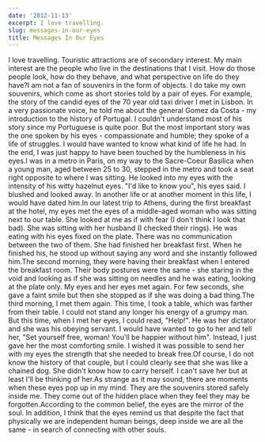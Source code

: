 ```yaml
---
date: '2012-11-13'
excerpt: I love travelling.
slug: messages-in-our-eyes
title: Messages In Our Eyes
---
```


I love travelling. Touristic attractions are of secondary interest. My main interest are the people who live in the destinations that I visit. How do those people look, how do they behave, and what perspective on life do they have?I am not a fan of souvenirs in the form of objects. I do take my own souvenirs, which come as short stories told by a pair of eyes. For example, the story of the candid eyes of the 70 year old taxi driver I met in Lisbon. In a very passionate voice, he told me about the general Gomez da Costa - my introduction to the history of Portugal. I couldn't understand most of his story since my Portuguese is quite poor. But the most important story was the one spoken by his eyes - compassionate and humble; they spoke of a life of struggles. I would have wanted to know what kind of life he had. In the end, I was just happy to have been touched by the humbleness in his eyes.I was in a metro in Paris, on my way to the Sacre-Coeur Basilica when a young man, aged between 25 to 30, stepped in the metro and took a seat right opposite to where I was sitting. He looked into my eyes with the intensity of his witty hazelnut eyes. "I'd like to know you", his eyes said. I blushed and looked away. In another life or at another moment in this life, I would have dated him.In our latest trip to Athens, during the first breakfast at the hotel, my eyes met the eyes of a middle-aged woman who was sitting next to our table. She looked at me as if with fear (I don't think I look that bad). She was sitting with her husband (I checked their rings). He was eating with his eyes fixed on the plate. There was no communication between the two of them. She had finished her breakfast first. When he finished his, he stood up without saying any word and she instantly followed him.The second morning, they were having their breakfast when I entered the breakfast room. Their body postures were the same - she staring in the void and looking as if she was sitting on needles and he was eating, looking at the plate only. My eyes and her eyes met again. For few seconds, she gave a faint smile but then she stopped as if she was doing a bad thing.The third morning, I met them again. This time, I took a table, which was farther from their table. I could not stand any longer his energy of a grumpy man. But this time, when I met her eyes, I could read, "Help!". He was her dictator and she was his obeying servant. I would have wanted to go to her and tell her, "Set yourself free, woman! You'll be happier without him". Instead, I just gave her the most comforting smile. I wished it was possible to send her with my eyes the strength that she needed to break free.Of course, I do not know the history of that couple, but I could clearly see that she was like a chained dog. She didn't know how to carry herself. I can't save her but at least I'll be thinking of her.As strange as it may sound, there are moments when these eyes pop up in my mind. They are the souvenirs stored safely inside me. They come out of the hidden place when they feel they may be forgotten.According to the common belief, the eyes are the mirror of the soul. In addition, I think that the eyes remind us that despite the fact that physically we are independent human beings, deep inside we are all the same - in search of connecting with other souls.
